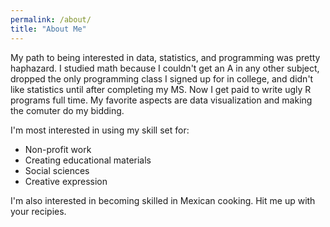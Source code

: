 ```yaml
---
permalink: /about/
title: "About Me"
---
```


My path to being interested in data, statistics, and programming was pretty haphazard. I studied math because I couldn't get an A in any other subject, dropped the only programming class I signed up for in college, and didn't like statistics until after completing my MS. Now I get paid to write ugly R programs full time. My favorite aspects are data visualization and making the comuter do my bidding.

I'm most interested in using my skill set for: 
+ Non-profit work
+ Creating educational materials
+ Social sciences
+ Creative expression

I'm also interested in becoming skilled in Mexican cooking. Hit me up with your recipies.
